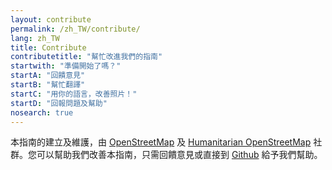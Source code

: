 ```yaml
---
layout: contribute
permalink: /zh_TW/contribute/
lang: zh_TW
title: Contribute
contributetitle: "幫忙改進我們的指南"
startwith: "準備開始了嗎？"
startA: "回饋意見"
startB: "幫忙翻譯"
startC: "用你的語言，改善照片！"
startD: "回報問題及幫助"
nosearch: true
---
```

本指南的建立及維護，由 [OpenStreetMap](http://www.openstreetmap.org/) 及 [Humanitarian OpenStreetMap](http://hotosm.org/) 社群。您可以幫助我們改善本指南，只需回饋意見或直接到 [Github](http://github.com/hotosm/learnosm) 給予我們幫助。
